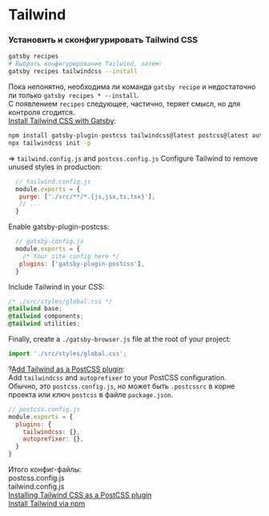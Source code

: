 # Tailwind
### Установить и сконфигурировать Tailwind CSS
```sh
gatsby recipes
# Выбрать конфигурирование Tailwind, затем:
gatsby recipes tailwindcss --install
```
Пока непонятно, необходима ли команда `gatsby recipe` и недостаточно ли только `gatsby recipes * --install`.  
С появлением `recipes` следующее, частично, теряет смысл, но для контроля сгодится.  
[Install Tailwind CSS with Gatsby](https://tailwindcss.com/docs/guides/gatsby):  
```sh
npm install gatsby-plugin-postcss tailwindcss@latest postcss@latest autoprefixer@latest
npx tailwindcss init -p
```
=> `tailwind.config.js` and `postcss.config.js`
Configure Tailwind to remove unused styles in production:
```js
  // tailwind.config.js
  module.exports = {
   purge: ['./src/**/*.{js,jsx,ts,tsx}'],
   // ...
  }
```
Enable gatsby-plugin-postcss:
```js
  // gatsby-config.js
  module.exports = {
    /* Your site config here */
   plugins: ['gatsby-plugin-postcss'],
  }
```
Include Tailwind in your CSS:
```css
/* ./src/styles/global.css */
@tailwind base;
@tailwind components;
@tailwind utilities;
```
Finally, create a `./gatsby-browser.js` file at the root of your project:
```js
import './src/styles/global.css';
```
?[Add Tailwind as a PostCSS plugin](https://tailwindcss.com/docs/installation#add-tailwind-as-a-post-css-plugin):  
Add `tailwindcss` and `autoprefixer` to your PostCSS configuration.  
Обычно, это `postcss.config.js`, но может быть `.postcssrc` в корне проекта или ключ `postcss` в файле `package.json`.  
```js
// postcss.config.js
module.exports = {
  plugins: {
    tailwindcss: {},
    autoprefixer: {},
  }
}
```
Итого конфиг-файлы:  
postcss.config.js  
tailwind.config.js  
[Installing Tailwind CSS as a PostCSS plugin](https://tailwindcss.com/docs/installation#installing-tailwind-css-as-a-post-css-plugin)  
[Install Tailwind via npm](https://tailwindcss.com/docs/installation#install-tailwind-via-npm)  
